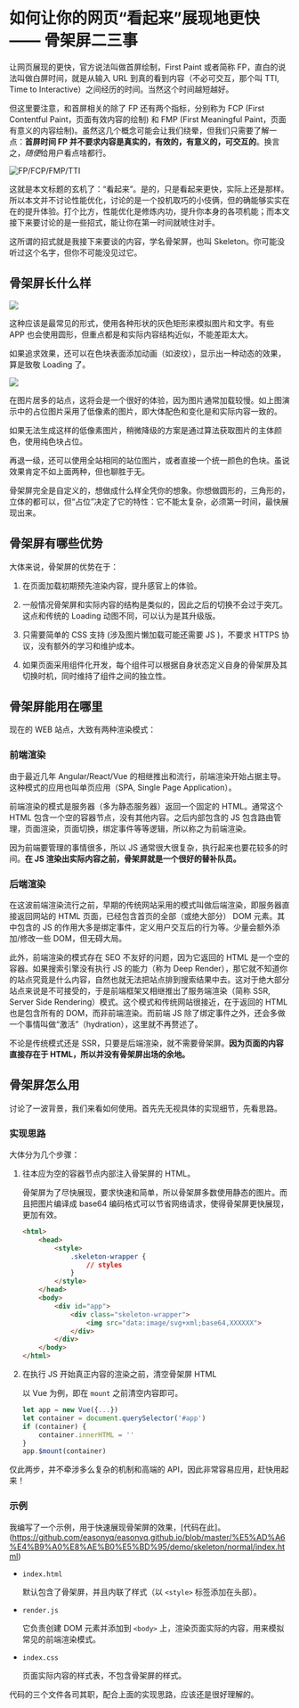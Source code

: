# 如何让你的网页“看起来”展现地更快 —— 骨架屏二三事

让网页展现的更快，官方说法叫做首屏绘制，First Paint 或者简称 FP，直白的说法叫做白屏时间，就是从输入 URL 到真的看到内容（不必可交互，那个叫 TTI, Time to Interactive）之间经历的时间。当然这个时间越短越好。

但这里要注意，和首屏相关的除了 FP 还有两个指标，分别称为 FCP (First Contentful Paint，页面有效内容的绘制) 和 FMP (First Meaningful Paint，页面有意义的内容绘制)。虽然这几个概念可能会让我们绕晕，但我们只需要了解一点：**首屏时间 FP 并不要求内容是真实的，有效的，有意义的，可交互的**。换言之，*随便*给用户看点啥都行。

![FP/FCP/FMP/TTI](http://boscdn.bpc.baidu.com/assets/easonyq/skeleton/RAIL.png)

这就是本文标题的玄机了：“看起来”。是的，只是看起来更快，实际上还是那样。所以本文并不讨论性能优化，讨论的是一个投机取巧的小伎俩，但的确能够实实在在的提升体验。打个比方，性能优化是修炼内功，提升你本身的各项机能；而本文接下来要讨论的是一些招式，能让你在第一时间就唬住对手。

这所谓的招式就是我接下来要谈的内容，学名骨架屏，也叫 Skeleton。你可能没听过这个名字，但你不可能没见过它。

## 骨架屏长什么样

![](http://boscdn.bpc.baidu.com/assets/pwa-book/skeleton.png)

这种应该是最常见的形式，使用各种形状的灰色矩形来模拟图片和文字。有些 APP 也会使用圆形，但重点都是和实际内容结构近似，不能差距太大。

如果追求效果，还可以在色块表面添加动画（如波纹），显示出一种动态的效果，算是致敬 Loading 了。

![](http://boscdn.bpc.baidu.com/assets/pwa-book/image-skeleton.png)

在图片居多的站点，这将会是一个很好的体验，因为图片通常加载较慢。如上图演示中的占位图片采用了低像素的图片，即大体配色和变化是和实际内容一致的。

如果无法生成这样的低像素图片，稍微降级的方案是通过算法获取图片的主体颜色，使用纯色块占位。

再退一级，还可以使用全站相同的站位图片，或者直接一个统一颜色的色块。虽说效果肯定不如上面两种，但也聊胜于无。

骨架屏完全是自定义的，想做成什么样全凭你的想象。你想做圆形的，三角形的，立体的都可以，但“占位”决定了它的特性：它不能太复杂，必须第一时间，最快展现出来。

## 骨架屏有哪些优势

大体来说，骨架屏的优势在于：

1. 在页面加载初期预先渲染内容，提升感官上的体验。

2. 一般情况骨架屏和实际内容的结构是类似的，因此之后的切换不会过于突兀。这点和传统的 Loading 动图不同，可以认为是其升级版。

3. 只需要简单的 CSS 支持 (涉及图片懒加载可能还需要 JS )，不要求 HTTPS 协议，没有额外的学习和维护成本。

4. 如果页面采用组件化开发，每个组件可以根据自身状态定义自身的骨架屏及其切换时机，同时维持了组件之间的独立性。

## 骨架屏能用在哪里

现在的 WEB 站点，大致有两种渲染模式：

### 前端渲染

由于最近几年 Angular/React/Vue 的相继推出和流行，前端渲染开始占据主导。这种模式的应用也叫单页应用（SPA, Single Page Application）。

前端渲染的模式是服务器（多为静态服务器）返回一个固定的 HTML。通常这个 HTML 包含一个空的容器节点，没有其他内容。之后内部包含的 JS 包含路由管理，页面渲染，页面切换，绑定事件等等逻辑，所以称之为前端渲染。

因为前端要管理的事情很多，所以 JS 通常很大很复杂，执行起来也要花较多的时间。**在 JS 渲染出实际内容之前，骨架屏就是一个很好的替补队员。**

### 后端渲染

在这波前端渲染流行之前，早期的传统网站采用的模式叫做后端渲染，即服务器直接返回网站的 HTML 页面，已经包含首页的全部（或绝大部分） DOM 元素。其中包含的 JS 的作用大多是绑定事件，定义用户交互后的行为等。少量会额外添加/修改一些 DOM，但无碍大局。

此外，前端渲染的模式存在 SEO 不友好的问题，因为它返回的 HTML 是一个空的容器。如果搜索引擎没有执行 JS 的能力（称为 Deep Render），那它就不知道你的站点究竟是什么内容，自然也就无法把站点排到搜索结果中去。这对于绝大部分站点来说是不可接受的，于是前端框架又相继推出了服务端渲染（简称 SSR, Server Side Rendering）模式。这个模式和传统网站很接近，在于返回的 HTML 也是包含所有的 DOM，而非前端渲染。而前端 JS 除了绑定事件之外，还会多做一个事情叫做“激活”（hydration），这里就不再赘述了。

不论是传统模式还是 SSR，只要是后端渲染，就不需要骨架屏。**因为页面的内容直接存在于 HTML，所以并没有骨架屏出场的余地。**

## 骨架屏怎么用

讨论了一波背景，我们来看如何使用。首先先无视具体的实现细节，先看思路。

### 实现思路

大体分为几个步骤：

1. 往本应为空的容器节点内部注入骨架屏的 HTML。

    骨架屏为了尽快展现，要求快速和简单，所以骨架屏多数使用静态的图片。而且把图片编译成 base64 编码格式可以节省网络请求，使得骨架屏更快展现，更加有效。

    ```html
    <html>
        <head>
            <style>
                .skeleton-wrapper {
                    // styles
                }
            </style>
        </head>
        <body>
            <div id="app">
                <div class="skeleton-wrapper">
                    <img src="data:image/svg+xml;base64,XXXXXX">
                </div>
            </div>
        </body>
    </html>
    ```

2. 在执行 JS 开始真正内容的渲染之前，清空骨架屏 HTML

    以 Vue 为例，即在 `mount` 之前清空内容即可。

    ```javascript
    let app = new Vue({...})
    let container = document.querySelector('#app')
    if (container) {
        container.innerHTML = ''
    }
    app.$mount(container)
    ```

仅此两步，并不牵涉多么复杂的机制和高端的 API，因此非常容易应用，赶快用起来！

### 示例

我编写了一个示例，用于快速展现骨架屏的效果，[代码在此]。(https://github.com/easonyq/easonyq.github.io/blob/master/%E5%AD%A6%E4%B9%A0%E8%AE%B0%E5%BD%95/demo/skeleton/normal/index.html)

* `index.html`

    默认包含了骨架屏，并且内联了样式（以 `<style>` 标签添加在头部）。

* `render.js`

    它负责创建 DOM 元素并添加到 `<body>` 上，渲染页面实际的内容，用来模拟常见的前端渲染模式。

* `index.css`

    页面实际内容的样式表，不包含骨架屏的样式。

代码的三个文件各司其职，配合上面的实现思路，应该还是很好理解的。
